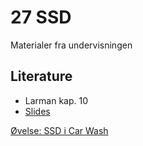 # 27 SSD
Materialer fra undervisningen

## Literature
* Larman kap. 10
* [Slides](SSD.pdf)

[Øvelse: SSD i Car Wash](https://docs.google.com/document/d/e/2PACX-1vTUg3_kyhBd_wrqi9_G4TIUyi1Zg49dLEfJAQqvbwal7yDnnBHFdgBFuQqFYJfLMNEQ2cPJzaf1SYYm/pub)
